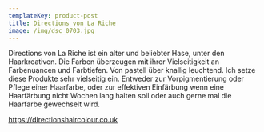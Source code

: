 ```yaml
---
templateKey: product-post
title: Directions von La Riche
image: /img/dsc_0703.jpg
---
```

Directions von La Riche ist ein alter und beliebter Hase, unter den Haarkreativen. Die Farben überzeugen mit ihrer Vielseitigkeit an Farbenuancen und Farbtiefen. Von pastell über knallig leuchtend. Ich setze diese Produkte sehr vielseitig ein. Entweder zur Vorpigmentierung oder  Pflege einer Haarfarbe, oder zur  effektiven Einfärbung wenn eine Haarfärbung nicht Wochen lang halten soll oder auch gerne mal die Haarfarbe gewechselt wird.

<https://directionshaircolour.co.uk>
